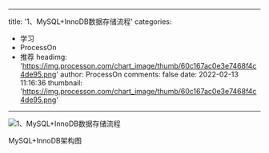 
---
title: '1、MySQL+InnoDB数据存储流程'
categories: 
 - 学习
 - ProcessOn
 - 推荐
headimg: 'https://img.processon.com/chart_image/thumb/60c167ac0e3e7468f4c4de95.png'
author: ProcessOn
comments: false
date: 2022-02-13 11:16:36
thumbnail: 'https://img.processon.com/chart_image/thumb/60c167ac0e3e7468f4c4de95.png'
---

<div>   
<img class="thumb" alt="1、MySQL+InnoDB数据存储流程" src="https://img.processon.com/chart_image/thumb/60c167ac0e3e7468f4c4de95.png" referrerpolicy="no-referrer">
<p>MySQL+InnoDB架构图</p>  
</div>
            